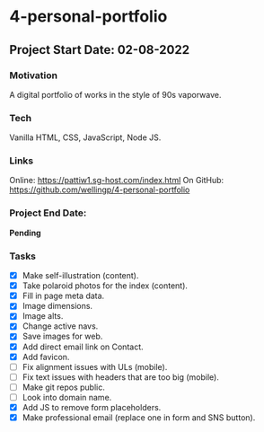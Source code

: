 # 4-personal-portfolio

## Project Start Date: 02-08-2022

### Motivation

A digital portfolio of works in the style of 90s vaporwave.

### Tech
Vanilla HTML, CSS, JavaScript, Node JS.

### Links

Online: https://pattiw1.sg-host.com/index.html
On GitHub: https://github.com/wellingp/4-personal-portfolio

### Project End Date:

**Pending**

### Tasks

- [x] Make self-illustration (content).
- [x] Take polaroid photos for the index (content).
- [x] Fill in page meta data.
- [x] Image dimensions.
- [x] Image alts.
- [x] Change active navs.
- [x] Save images for web.
- [x] Add direct email link on Contact.
- [x] Add favicon.
- [ ] Fix alignment issues with ULs (mobile).
- [ ] Fix text issues with headers that are too big (mobile).
- [ ] Make git repos public.
- [ ] Look into domain name.
- [x] Add JS to remove form placeholders.
- [x] Make professional email (replace one in form and SNS button).